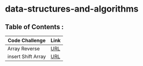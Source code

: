 # data-structures-and-algorithms


## Table of Contents :

| Code Challenge | Link |
|-------|------|
| Array Reverse | [URL](./ArrayReverse/README.md) |
| insert Shift Array | [URL](./Array-Insert-Shift/WhiteBoard.md) |
